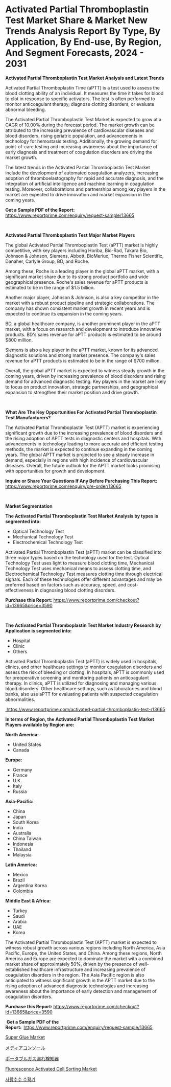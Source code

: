<p><h1>Activated Partial Thromboplastin Test Market Share & Market New Trends Analysis Report By Type, By Application, By End-use, By Region, And Segment Forecasts, 2024 - 2031</h1></p><p><strong>Activated Partial Thromboplastin Test Market Analysis and Latest Trends</strong></p>
<p><p>Activated Partial Thromboplastin Time (aPTT) is a test used to assess the blood clotting ability of an individual. It measures the time it takes for blood to clot in response to specific activators. The test is often performed to monitor anticoagulant therapy, diagnose clotting disorders, or evaluate abnormal bleeding.</p><p>The Activated Partial Thromboplastin Test Market is expected to grow at a CAGR of 10.00% during the forecast period. The market growth can be attributed to the increasing prevalence of cardiovascular diseases and blood disorders, rising geriatric population, and advancements in technology for hemostasis testing. Additionally, the growing demand for point-of-care testing and increasing awareness about the importance of early diagnosis and treatment of coagulation disorders are driving the market growth.</p><p>The latest trends in the Activated Partial Thromboplastin Test Market include the development of automated coagulation analyzers, increasing adoption of thromboelastography for rapid and accurate diagnosis, and the integration of artificial intelligence and machine learning in coagulation testing. Moreover, collaborations and partnerships among key players in the market are expected to drive innovation and market expansion in the coming years.</p></p>
<p><strong>Get a Sample PDF of the Report:&nbsp;</strong> <a href="https://www.reportprime.com/enquiry/request-sample/13665">https://www.reportprime.com/enquiry/request-sample/13665</a></p>
<p>&nbsp;</p>
<p><strong>Activated Partial Thromboplastin Test Major Market Players</strong></p>
<p><p>The global Activated Partial Thromboplastin Test (aPTT) market is highly competitive, with key players including Horiba, Bio-Rad, Takara Bio, Johnson & Johnson, Siemens, Abbott, BioMeriux, Thermo Fisher Scientific, Danaher, Carlyle Group, BD, and Roche.</p><p>Among these, Roche is a leading player in the global aPTT market, with a significant market share due to its strong product portfolio and wide geographical presence. Roche's sales revenue for aPTT products is estimated to be in the range of $1.5 billion.</p><p>Another major player, Johnson & Johnson, is also a key competitor in the market with a robust product pipeline and strategic collaborations. The company has shown consistent market growth in recent years and is expected to continue its expansion in the coming years.</p><p>BD, a global healthcare company, is another prominent player in the aPTT market, with a focus on research and development to introduce innovative products. BD's sales revenue for aPTT products is estimated to be around $800 million.</p><p>Siemens is also a key player in the aPTT market, known for its advanced diagnostic solutions and strong market presence. The company's sales revenue for aPTT products is estimated to be in the range of $700 million.</p><p>Overall, the global aPTT market is expected to witness steady growth in the coming years, driven by increasing prevalence of blood disorders and rising demand for advanced diagnostic testing. Key players in the market are likely to focus on product innovation, strategic partnerships, and geographical expansion to strengthen their market position and drive growth.</p></p>
<p>&nbsp;</p>
<p><strong>What Are The Key Opportunities For Activated Partial Thromboplastin Test Manufacturers?</strong></p>
<p><p>The Activated Partial Thromboplastin Test (APTT) market is experiencing significant growth due to the increasing prevalence of blood disorders and the rising adoption of APTT tests in diagnostic centers and hospitals. With advancements in technology leading to more accurate and efficient testing methods, the market is expected to continue expanding in the coming years. The global APTT market is projected to see a steady increase in demand, especially in regions with high incidence of cardiovascular diseases. Overall, the future outlook for the APTT market looks promising with opportunities for growth and development.</p></p>
<p><strong>Inquire or Share Your Questions If Any Before Purchasing This Report:</strong> <a href="https://www.reportprime.com/enquiry/pre-order/13665">https://www.reportprime.com/enquiry/pre-order/13665</a></p>
<p>&nbsp;</p>
<p><strong>Market Segmentation</strong></p>
<p><strong>The Activated Partial Thromboplastin Test Market Analysis by types is segmented into:</strong></p>
<p><ul><li>Optical Technology Test</li><li>Mechanical Technology Test</li><li>Electrochemical Technology Test</li></ul></p>
<p><p>Activated Partial Thromboplastin Test (aPTT) market can be classified into three major types based on the technology used for the test. Optical Technology Test uses light to measure blood clotting time, Mechanical Technology Test uses mechanical means to assess clotting time, and Electrochemical Technology Test measures clotting time through electrical signals. Each of these technologies offer different advantages and may be preferred based on factors such as accuracy, speed, and cost-effectiveness in diagnosing blood clotting disorders.</p></p>
<p><strong>Purchase this Report:&nbsp;</strong><a href="https://www.reportprime.com/checkout?id=13665&price=3590">https://www.reportprime.com/checkout?id=13665&price=3590</a></p>
<p>&nbsp;</p>
<p><strong>The Activated Partial Thromboplastin Test Market Industry Research by Application is segmented into:</strong></p>
<p><ul><li>Hospital</li><li>Clinic</li><li>Others</li></ul></p>
<p><p>Activated Partial Thromboplastin Test (aPTT) is widely used in hospitals, clinics, and other healthcare settings to monitor coagulation disorders and assess the risk of bleeding or clotting. In hospitals, aPTT is commonly used for preoperative screening and monitoring patients on anticoagulant therapy. In clinics, aPTT is utilized for diagnosing and managing various blood disorders. Other healthcare settings, such as laboratories and blood banks, also use aPTT for evaluating patients with suspected coagulation abnormalities.</p></p>
<p><a href="https://www.reportprime.com/activated-partial-thromboplastin-test-r13665">&nbsp;https://www.reportprime.com/activated-partial-thromboplastin-test-r13665</a></p>
<p><strong>In terms of Region, the Activated Partial Thromboplastin Test Market Players available by Region are:</strong></p>
<p>
    <p> <strong> North America: </strong>
        <ul>
            <li>United States</li>
            <li>Canada</li>
        </ul>
        </p> 
    <p> <strong> Europe: </strong>
        <ul>
            <li>Germany</li>
            <li>France</li>
            <li>U.K.</li>
            <li>Italy</li>
            <li>Russia</li>
        </ul>
        </p> 
    <p> <strong> Asia-Pacific: </strong>
        <ul>
            <li>China</li>
            <li>Japan</li>
            <li>South Korea</li>
            <li>India</li>
            <li>Australia</li>
            <li>China Taiwan</li>
            <li>Indonesia</li>
            <li>Thailand</li>
            <li>Malaysia</li>
        </ul>
        </p> 
    <p> <strong> Latin America: </strong>
        <ul>
            <li>Mexico</li>
            <li>Brazil</li>
            <li>Argentina Korea</li>
            <li>Colombia</li>
        </ul>
        </p> 
    <p> <strong> Middle East & Africa: </strong>
        <ul>
            <li>Turkey</li>
            <li>Saudi</li>
            <li>Arabia</li>
            <li>UAE</li>
            <li>Korea</li>
        </ul>
    </p>
    </p>
<p><p>The Activated Partial Thromboplastin Test (APTT) market is expected to witness robust growth across various regions including North America, Asia Pacific, Europe, the United States, and China. Among these regions, North America and Europe are expected to dominate the market with a combined market share of approximately 50%, driven by the presence of well-established healthcare infrastructure and increasing prevalence of coagulation disorders in the region. The Asia Pacific region is also anticipated to witness significant growth in the APTT market due to the rising adoption of advanced diagnostic technologies and increasing awareness about the importance of early detection and management of coagulation disorders.</p></p>
<p><strong>Purchase this Report: </strong><a href="https://www.reportprime.com/checkout?id=13665&price=3590">https://www.reportprime.com/checkout?id=13665&price=3590</a></p>
<p>&nbsp;<strong>Get a Sample PDF of the Report:&nbsp;&nbsp;</strong><a href="https://www.reportprime.com/enquiry/request-sample/13665">https://www.reportprime.com/enquiry/request-sample/13665</a></p>
<p><strong></strong></p>
<p><p><a href="https://issuu.com/reportprime-2/docs/super-glue-market-size-2030.pptx">Super Glue Market</a></p><p><a href="https://github.com/lrlmopnhwd79300/Market-Research-Report-List-1/blob/main/747648924643.md">メディアコンソール</a></p><p><a href="https://github.com/wkuactfdzwizk06/Market-Research-Report-List-1/blob/main/290298724642.md">ポータブルガス漏れ検知器</a></p><p><a href="https://github.com/abdelrhmankishk22/Market-Research-Report-List-4/blob/main/fluorescence-activated-cell-sorting-market.md">Fluorescence Activated Cell Sorting Market</a></p><p><a href="https://github.com/GabrielBlanda5656/Market-Research-Report-List-1/blob/main/205929622676.md">사탕수수 수확기</a></p></p>
